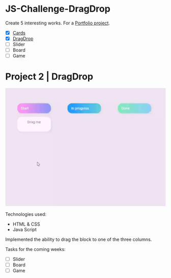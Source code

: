 # JS-Challenge-DragDrop

Create 5 interesting works. For a [Portfolio project](https://github.com/AnastasiiaSorina/Portfolio-Project).
- [x] [Cards](https://github.com/AnastasiiaSorina/JS-Challenge-Cards)
- [x] [DragDrop](https://github.com/AnastasiiaSorina/JS-Challenge-DragDrop)
- [ ] Slider 
- [ ] Board
- [ ] Game 

# Project 2 | DragDrop
![Illustration for the project](https://github.com/AnastasiiaSorina/JS-Challenge-DragDrop/blob/main/IMG_4255.gif)

Technologies used:
- HTML & CSS
- Java Script

Implemented the ability to drag the block to one of the three columns.

Tasks for the coming weeks:
- [ ] Slider 
- [ ] Board
- [ ] Game 
